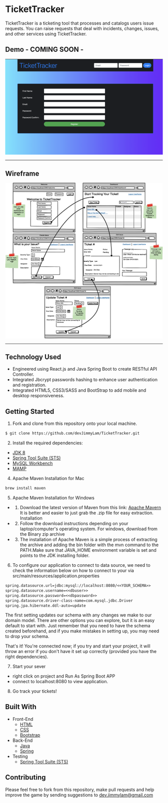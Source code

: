 
# TicketTracker
TicketTracker is a ticketing tool that processes and catalogs users issue requests. You can raise requests that deal with incidents, changes, issues, and other services using TicketTracker. 
## Demo - COMING SOON -
<p align="center">
  <img src="./tt_welcome.png">
</p>
<hr/>

## Wireframe
<p align="center">
  <img src="./wirframe_tt.png">
</p>
<hr/>

## Technology Used 
- Engineered using React.js and Java Spring Boot to create RESTful API Controller.
- Integrated Jbcrypt passwords hashing to enhance user authentication and registration.
- Integrated HTML5, CSS3/SASS and BootStrap to add mobile and desktop responsiveness.


## Getting Started
1. Fork and clone from this repository onto your local machine.
```bash
$ git clone https://github.com/devJimmyLam/TicketTracker.git
```
2. Install the required dependencies:
* [JDK 8](http://www.oracle.com/technetwork/java/javase/downloads/jdk8-downloads-2133151.html/) 
* [Spring Tool Suite (STS)](https://spring.io/tools/)
* [MySQL Workbench](https://dev.mysql.com/downloads/workbench/#downloads)
* [MAMP](https://www.mamp.info/en/mac/)

4. Apache Maven Installation for Mac
```bash
brew install maven
```
5. Apache Maven Installation for Windows
 - 1. Download the latest version of Maven from this link: [Apache Mavern](http://maven.apache.org/download.cgi.) It is better and easier to just grab the .zip file for easy extraction.
Installation

 - 2. Follow the download instructions depending on your laptop/computer's operating system. For windows, download from the Binary zip archive

 - 3. The installation of Apache Maven is a simple process of extracting the archive and adding the bin folder with the mvn command to the PATH.Make sure that JAVA_HOME environment variable is set and points to the JDK installing folder.
 
 6. To configure our application to connect to data source, we need to check the information below on how to connect to your <SCHEMA> via src/main/resources/application.properties
```
spring.datasource.url=jdbc:mysql://localhost:8080/<<YOUR_SCHEMA>>
spring.datasource.username=<<dbuser>>
spring.datasource.password=<<dbpassword>>
spring.datasource.driver-class-name=com.mysql.jdbc.Driver
spring.jpa.hibernate.ddl-auto=update
```
The first setting updates our schema with any changes we make to our domain model. There are other options you can explore, but it is an easy default to start with. Just remember that you need to have the schema created beforehand, and if you make mistakes in setting up, you may need to drop your schema.

That's it! You're connected now; if you try and start your project, it will throw an error if you don't have it set up correctly (provided you have the right dependencies).

7. Start your sever
- right click on project and Run As Spring Boot APP
- connect to localhost:8080 to view application.

8. Go track your tickets!


## Built With
* Front-End
  * [HTML](https://html.com/)
  * [CSS](https://developer.mozilla.org/en-US/docs/Web/CSS)
  * [Bootstrap](https://getbootstrap.com/docs/5.0/getting-started/introduction/)
* Back-End
  * [Java](https://www.oracle.com/java/technologies/)
  * [Spring](https://spring.io/projects/spring-framework)
* Testing
  * [Spring Tool Suite (STS)](https://spring.io/tools/)

## Contributing
Please feel free to fork from this repository, make pull requests and help improve the game by sending suggestions to dev.jimmylam@gmail.com
